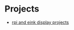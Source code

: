 # Projects
- [rpi and eink display projects](https://www.xda-developers.com/e-ink-raspberry-pi-projects/)
